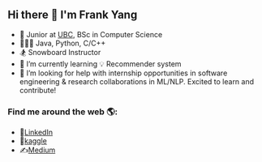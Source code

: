## Hi there 👋 I'm Frank Yang

<!--
**ffy208/ffy208** is a ✨ _special_ ✨ repository because its `README.md` (this file) appears on your GitHub profile.

Here are some ideas to get you started:

- 🔭 I’m currently working on ...
- 🌱 I’m currently learning ...
- 👯 I’m looking to collaborate on ...
- 🤔 I’m looking for help with ...
- 💬 Ask me about ...
- 📫 How to reach me: ...
- 😄 Pronouns: ...
- ⚡ Fun fact: ...
-->
- 🏫 Junior at [UBC](https://www.cs.ubc.ca/), BSc in Computer Science
- 🧑🏻‍💻 Java, Python, C/C++
- 🏂 Snowboard Instructor
- 🌱 I’m currently learning 💡 Recommender system
- 🤔 I’m looking for help with internship opportunities in software engineering & research collaborations in ML/NLP. Excited to learn and contribute!

### Find me around the web 🌎:
- 💼[LinkedIn](https://www.linkedin.com/in/ffy208/)
- 🏅[kaggle](https://www.kaggle.com/ffy208)
- ✍️[Medium](https://medium.com/@frankyang.cc)
